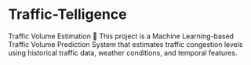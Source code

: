 # Traffic-Telligence
Traffic Volume Estimation 🚦 This project is a Machine Learning-based Traffic Volume Prediction System that estimates traffic congestion levels using historical traffic data, weather conditions, and temporal features. 
